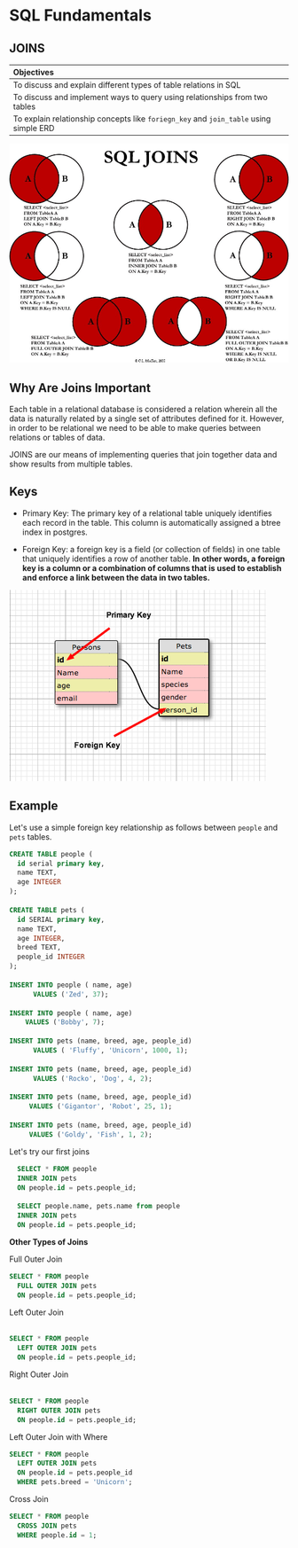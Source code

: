 # SQL Fundamentals

## JOINS

| Objectives |
|:---|
| To discuss and explain different types of table relations in SQL |
| To discuss and implement ways to query using relationships from two tables |
| To explain relationship concepts like `foriegn_key` and `join_table` using simple ERD |


![Joins](assets/sqljoins.jpg)

## Why Are Joins Important

Each table in a relational database is considered a relation wherein all the data is naturally related by a single set of attributes defined for it. However, in order to be relational we need to be able to make queries between relations or tables of data.

JOINS are our means of implementing queries that join together data and show results from multiple tables.


## Keys

* Primary Key: The primary key of a relational table uniquely identifies each record in the table. This column is automatically assigned a btree index in postgres.

* Foreign Key: a foreign key is a field (or collection of fields) in one table that uniquely identifies a row of another table. **In other words, a foreign key is a column or a combination of columns that is used to establish and enforce a link between the data in two tables.**

![primary_foreign_key.png](assets/primary_foreign_key.png)


## Example

Let's use a simple foreign key relationship as follows between `people` and `pets` tables.


```sql
CREATE TABLE people (
  id serial primary key,
  name TEXT,
  age INTEGER
);

CREATE TABLE pets (
  id SERIAL primary key,
  name TEXT,
  age INTEGER,
  breed TEXT,
  people_id INTEGER
);

INSERT INTO people ( name, age)
      VALUES ('Zed', 37);

INSERT INTO people ( name, age)
    VALUES ('Bobby', 7);

INSERT INTO pets (name, breed, age, people_id)
      VALUES ( 'Fluffy', 'Unicorn', 1000, 1);

INSERT INTO pets (name, breed, age, people_id)
      VALUES ('Rocko', 'Dog', 4, 2);

INSERT INTO pets (name, breed, age, people_id)
     VALUES ('Gigantor', 'Robot', 25, 1);

INSERT INTO pets (name, breed, age, people_id)
     VALUES ('Goldy', 'Fish', 1, 2);
```


Let's try our first joins

```sql
  SELECT * FROM people
  INNER JOIN pets
  ON people.id = pets.people_id;

  SELECT people.name, pets.name from people
  INNER JOIN pets
  ON people.id = pets.people_id;

```

**Other Types of Joins**


Full Outer Join

```sql
SELECT * FROM people
  FULL OUTER JOIN pets
  ON people.id = pets.people_id;
```

Left Outer Join

```sql

SELECT * FROM people
  LEFT OUTER JOIN pets
  ON people.id = pets.people_id;

```

Right Outer Join

```sql

SELECT * FROM people
  RIGHT OUTER JOIN pets
  ON people.id = pets.people_id;

```

Left Outer Join with Where

```sql
SELECT * FROM people
  LEFT OUTER JOIN pets
  ON people.id = pets.people_id
  WHERE pets.breed = 'Unicorn';
```

Cross Join

```sql
SELECT * FROM people
  CROSS JOIN pets
  WHERE people.id = 1;
```
